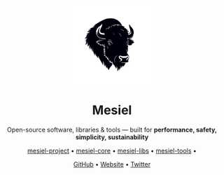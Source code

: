 <p align="center">
  <img src="../doc/assests/logo.png" alt="Mesiel Logo" width="180"/>
</p>

<h1 align="center">Mesiel</h1>

<p align="center">
    Open-source software, libraries & tools — built for <strong>performance, safety, simplicity, sustainability</strong>
</p>

<p align="center">
  <a href="https://github.com/mesiel-org/core">mesiel-project</a> •
  <a href="https://github.com/mesiel-org/tools">mesiel-core</a> •
  <a href="https://github.com/mesiel-org/tools">mesiel-libs</a> •
  <a href="https://github.com/mesiel-org/tools">mesiel-tools</a> •
</p>

<p align="center">
  <a href="https://github.com/mesiel-org">GitHub</a> •
  <a href="https://mesiel-org.github.io">Website</a> •
  <a href="https://twitter.com/mesiel-project">Twitter</a>
</p>
